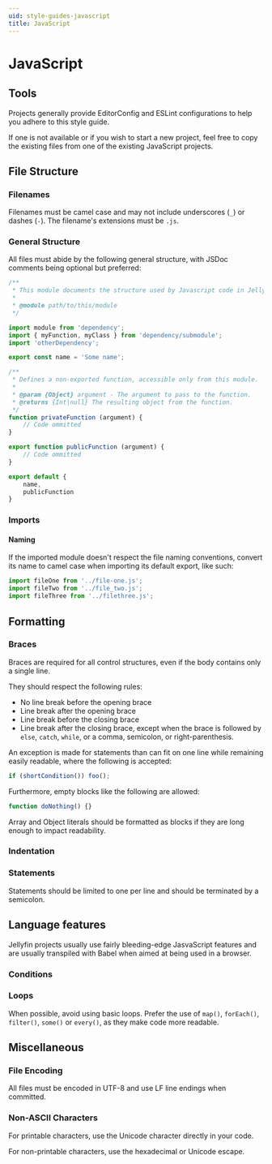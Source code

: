 ```yaml
---
uid: style-guides-javascript
title: JavaScript
---
```


# JavaScript

## Tools

Projects generally provide EditorConfig and ESLint configurations to help you adhere to this style guide.

If one is not available or if you wish to start a new project, feel free to copy the existing files from one of the existing JavaScript projects.

## File Structure

### Filenames

Filenames must be camel case and may not include underscores (`_`) or dashes (`-`). The filename's extensions must be `.js`.

### General Structure

All files must abide by the following general structure, with JSDoc comments being optional but preferred:

```javascript
/**
 * This module documents the structure used by Javascript code in Jellyfin.
 *
 * @module path/to/this/module
 */

import module from 'dependency';
import { myFunction, myClass } from 'dependency/submodule';
import 'otherDependency';

export const name = 'Some name';

/**
 * Defines a non-exported function, accessible only from this module.
 *
 * @param {Object} argument - The argument to pass to the function.
 * @returns {Int|null} The resulting object from the function.
 */
function privateFunction (argument) {
    // Code ommitted
}

export function publicFunction (argument) {
    // Code ommitted
}

export default {
    name,
    publicFunction
}

```

### Imports

#### Naming

If the imported module doesn't respect the file naming conventions, convert its name to camel case when importing its default export, like such:

```javascript
import fileOne from '../file-one.js';
import fileTwo from '../file_two.js';
import fileThree from '../filethree.js';
```

## Formatting

### Braces

Braces are required for all control structures, even if the body contains only a single line.

They should respect the following rules:

* No line break before the opening brace
* Line break after the opening brace
* Line break before the closing brace
* Line break after the closing brace, except when the brace is followed by `else`, `catch`, `while`, or a comma, semicolon, or right-parenthesis.

An exception is made for statements than can fit on one line while remaining easily readable, where the following is accepted:

```javascript
if (shortCondition()) foo();
```

Furthermore, empty blocks like the following are allowed:

```javascript
function doNothing() {}
```

Array and Object literals should be formatted as blocks if they are long enough to impact readability.

### Indentation

### Statements

Statements should be limited to one per line and should be terminated by a semicolon.

## Language features

Jellyfin projects usually use fairly bleeding-edge JasvaScript features and are usually transpiled with Babel when aimed at being used in a browser.

### Conditions

### Loops

When possible, avoid using basic loops. Prefer the use of `map()`, `forEach()`, `filter()`, `some()` or `every()`, as they make code more readable.

## Miscellaneous

### File Encoding

All files must be encoded in UTF-8 and use LF line endings when committed.

### Non-ASCII Characters

For printable characters, use the Unicode character directly in your code.

For non-printable characters, use the hexadecimal or Unicode escape.
